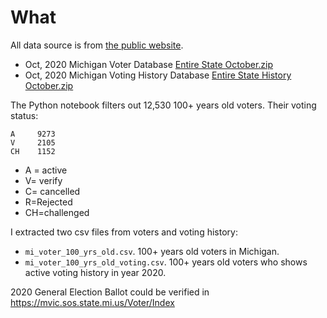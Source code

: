 What
====

All data source is from [the public website](https://michiganvoters.info/).

- Oct, 2020 Michigan Voter Database [Entire State October.zip](http://69.64.83.144/~mi/download/20201012/Entire%20State%20October.zip)
- Oct, 2020 Michigan Voting History Database [Entire State History October.zip](http://69.64.83.144/~mi/download/20201012/Entire%20State%20History%20October.zip)

The Python notebook filters out 12,530 100+ years old voters. Their voting status: 

```
A     9273
V     2105
CH    1152
```

- A = active 
- V= verify 
- C= cancelled
- R=Rejected 
- CH=challenged

I extracted two csv files from voters and voting history:

- `mi_voter_100_yrs_old.csv`. 100+ years old voters in Michigan.
- `mi_voter_100_yrs_old_voting.csv`. 100+ years old voters who shows active voting history in year 2020.

2020 General Election Ballot could be verified in https://mvic.sos.state.mi.us/Voter/Index

